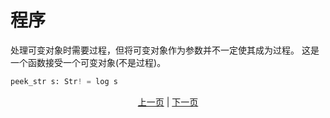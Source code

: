 # 程序

处理可变对象时需要过程，但将可变对象作为参数并不一定使其成为过程。
这是一个函数接受一个可变对象(不是过程)。

```python
peek_str s: Str! = log s
```

<p align='center'>
    <a href='./07_side_effect.md'>上一页</a> | <a href='./09_builtin_procs.md'>下一页</a>
</p>
